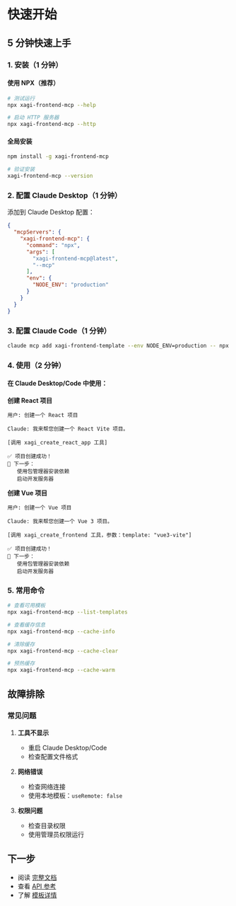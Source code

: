 # 快速开始

## 5 分钟快速上手

### 1. 安装（1 分钟）

#### 使用 NPX（推荐）

```bash
# 测试运行
npx xagi-frontend-mcp --help

# 启动 HTTP 服务器
npx xagi-frontend-mcp --http
```

#### 全局安装

```bash
npm install -g xagi-frontend-mcp

# 验证安装
xagi-frontend-mcp --version
```

### 2. 配置 Claude Desktop（1 分钟）

添加到 Claude Desktop 配置：

```json
{
  "mcpServers": {
    "xagi-frontend-mcp": {
      "command": "npx",
      "args": [
        "xagi-frontend-mcp@latest",
        "--mcp"
      ],
      "env": {
        "NODE_ENV": "production"
      }
    }
  }
}
```

### 3. 配置 Claude Code（1 分钟）

```bash
claude mcp add xagi-frontend-template --env NODE_ENV=production -- npx xagi-frontend-mcp@latest --mcp
```

### 4. 使用（2 分钟）

#### 在 Claude Desktop/Code 中使用：

**创建 React 项目**
```
用户: 创建一个 React 项目

Claude: 我来帮您创建一个 React Vite 项目。

[调用 xagi_create_react_app 工具]

✅ 项目创建成功！
🚀 下一步：
   使用包管理器安装依赖
   启动开发服务器
```

**创建 Vue 项目**
```
用户: 创建一个 Vue 项目

Claude: 我来帮您创建一个 Vue 3 项目。

[调用 xagi_create_frontend 工具，参数：template: "vue3-vite"]

✅ 项目创建成功！
🚀 下一步：
   使用包管理器安装依赖
   启动开发服务器
```

### 5. 常用命令

```bash
# 查看可用模板
npx xagi-frontend-mcp --list-templates

# 查看缓存信息
npx xagi-frontend-mcp --cache-info

# 清除缓存
npx xagi-frontend-mcp --cache-clear

# 预热缓存
npx xagi-frontend-mcp --cache-warm
```

## 故障排除

### 常见问题

1. **工具不显示**
   - 重启 Claude Desktop/Code
   - 检查配置文件格式

2. **网络错误**
   - 检查网络连接
   - 使用本地模板：`useRemote: false`

3. **权限问题**
   - 检查目录权限
   - 使用管理员权限运行

## 下一步

- 阅读 [完整文档](README.md)
- 查看 [API 参考](docs/API.md)
- 了解 [模板详情](docs/TEMPLATES.md)
